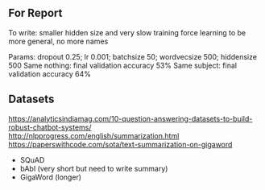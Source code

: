 ## For Report

To write: smaller hidden size and very slow training force learning to be more general, no more names

Params: dropout 0.25; lr 0.001; batchsize 50; wordvecsize 500; hiddensize 500
Same nothing: final validation accuracy 53%
Same subject: final validation accuracy 64%

## Datasets

https://analyticsindiamag.com/10-question-answering-datasets-to-build-robust-chatbot-systems/
http://nlpprogress.com/english/summarization.html
https://paperswithcode.com/sota/text-summarization-on-gigaword

- SQuAD
- bAbI (very short but need to write summary)
- GigaWord (longer)